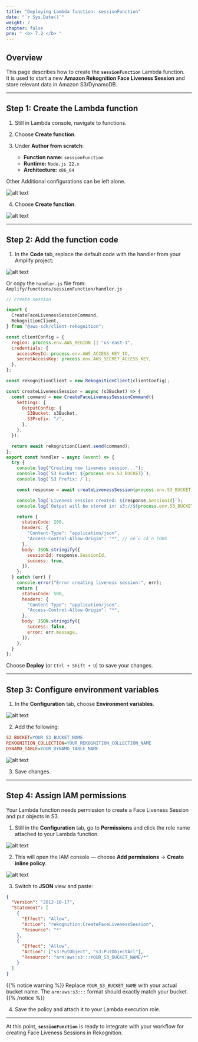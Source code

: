 ```yaml
---
title: "Deploying Lambda function: sessionFunction"
date: "`r Sys.Date()`"
weight: 7
chapter: false
pre: " <b> 7.2 </b> "
---
```


## Overview

This page describes how to create the **`sessionFunction`** Lambda function.  
It is used to start a new **Amazon Rekognition Face Liveness Session** and store relevant data in Amazon S3/DynamoDB.

---

## Step 1: Create the Lambda function

1. Still in Lambda console, navigate to functions.

2. Choose **Create function**.

3. Under **Author from scratch**:

   - **Function name:** `sessionFunction`
   - **Runtime:** `Node.js 22.x`
   - **Architecture:** `x86_64`

Other Additional configurations can be left alone.

![alt text](image-2.png)

4. Choose **Create function**.

![alt text](image-3.png)

---

## Step 2: Add the function code

1. In the **Code** tab, replace the default code with the handler from your Amplify project:

![alt text](image-4.png)

Or copy the `handler.js` file from:  
`Amplify/functions/sessionFunction/handler.js`

```javascript
// create session

import {
  CreateFaceLivenessSessionCommand,
  RekognitionClient,
} from "@aws-sdk/client-rekognition";

const clientConfig = {
  region: process.env.AWS_REGION || "us-east-1",
  credentials: {
    accessKeyId: process.env.AWS_ACCESS_KEY_ID,
    secretAccessKey: process.env.AWS_SECRET_ACCESS_KEY,
  },
};

const rekognitionClient = new RekognitionClient(clientConfig);

const createLivenessSession = async (s3Bucket) => {
  const command = new CreateFaceLivenessSessionCommand({
    Settings: {
      OutputConfig: {
        S3Bucket: s3Bucket,
        S3Prefix: "/",
      },
    },
  });

  return await rekognitionClient.send(command);
};
export const handler = async (event) => {
  try {
    console.log("Creating new liveness session...");
    console.log(`S3 Bucket: ${process.env.S3_BUCKET}`);
    console.log(`S3 Prefix: /`);

    const response = await createLivenessSession(process.env.S3_BUCKET);

    console.log(`Liveness session created: ${response.SessionId}`);
    console.log(`Output will be stored in: s3://${process.env.S3_BUCKET}/`);

    return {
      statusCode: 200,
      headers: {
        "Content-Type": "application/json",
        "Access-Control-Allow-Origin": "*", // nếu cần CORS
      },
      body: JSON.stringify({
        sessionId: response.SessionId,
        success: true,
      }),
    };
  } catch (err) {
    console.error("Error creating liveness session:", err);
    return {
      statusCode: 500,
      headers: {
        "Content-Type": "application/json",
        "Access-Control-Allow-Origin": "*",
      },
      body: JSON.stringify({
        success: false,
        error: err.message,
      }),
    };
  }
};
```

Choose **Deploy** (or `Ctrl + Shift + U`) to save your changes.

---

## Step 3: Configure environment variables

1. In the **Configuration** tab, choose **Environment variables**.

![alt text](image-1.png)

2. Add the following:

```ini
S3_BUCKET=YOUR_S3_BUCKET_NAME
REKOGNITION_COLLECTION=YOUR_REKOGNITION_COLLECTION_NAME
DYNAMO_TABLE=YOUR_DYNAMO_TABLE_NAME
```

![alt text](image.png)

3. Save changes.

---

## Step 4: Assign IAM permissions

Your Lambda function needs permission to create a Face Liveness Session and put objects in S3.

1. Still in the **Configuration** tab, go to **Permissions** and click the role name attached to your Lambda function.

![alt text](image-5.png)

2. This will open the IAM console — choose **Add permissions** → **Create inline policy**.

![alt text](image-6.png)

3. Switch to **JSON** view and paste:

```json
{
  "Version": "2012-10-17",
  "Statement": [
    {
      "Effect": "Allow",
      "Action": "rekognition:CreateFaceLivenessSession",
      "Resource": "*"
    },
    {
      "Effect": "Allow",
      "Action": ["s3:PutObject", "s3:PutObjectAcl"],
      "Resource": "arn:aws:s3:::YOUR_S3_BUCKET_NAME/*"
    }
  ]
}
```

{{% notice warning %}}
Replace `YOUR_S3_BUCKET_NAME` with your actual bucket name.
The `arn:aws:s3:::` format should exactly match your bucket.
{{% /notice %}}

4. Save the policy and attach it to your Lambda execution role.

---

At this point, **`sessionFunction`** is ready to integrate with your workflow for creating Face Liveness Sessions in Rekognition.
